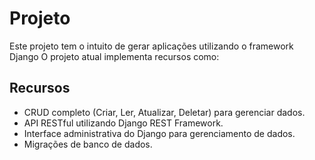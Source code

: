 # Projeto
Este projeto tem o intuito de gerar aplicações utilizando o framework Django
O projeto atual implementa recursos como:

## Recursos

- CRUD completo (Criar, Ler, Atualizar, Deletar) para gerenciar dados.
- API RESTful utilizando Django REST Framework.
- Interface administrativa do Django para gerenciamento de dados.
- Migrações de banco de dados.